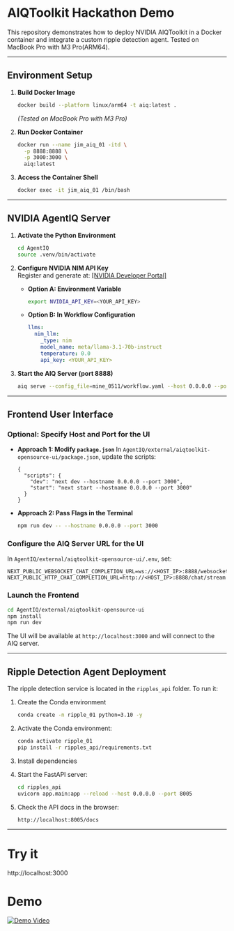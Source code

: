 # AIQToolkit Hackathon Demo

This repository demonstrates how to deploy NVIDIA AIQToolkit in a Docker container and integrate a custom ripple detection agent. Tested on MacBook Pro with M3 Pro(ARM64).

---

## Environment Setup

1. **Build Docker Image**

   ```bash
   docker build --platform linux/arm64 -t aiq:latest .
   ```

   *(Tested on MacBook Pro with M3 Pro)*

2. **Run Docker Container**

   ```bash
   docker run --name jim_aiq_01 -itd \
     -p 8888:8888 \
     -p 3000:3000 \
     aiq:latest
   ```

3. **Access the Container Shell**

   ```bash
   docker exec -it jim_aiq_01 /bin/bash
   ```

---

## NVIDIA AgentIQ Server

1. **Activate the Python Environment**

   ```bash
   cd AgentIQ
   source .venv/bin/activate
   ```

2. **Configure NVIDIA NIM API Key**  
   Register and generate at: [[NVIDIA Developer Portal]](https://build.nvidia.com)

   * **Option A: Environment Variable**

     ```bash
     export NVIDIA_API_KEY=<YOUR_API_KEY>
     ```
   * **Option B: In Workflow Configuration**

     ```yaml
     llms:
       nim_llm:
         _type: nim
         model_name: meta/llama-3.1-70b-instruct
         temperature: 0.0
         api_key: <YOUR_API_KEY>
     ```

3. **Start the AIQ Server (port 8888)**

   ```bash
   aiq serve --config_file=mine_0511/workflow.yaml --host 0.0.0.0 --port 8888
   ```

---

## Frontend User Interface

### Optional: Specify Host and Port for the UI

* **Approach 1: Modify `package.json`**
  In `AgentIQ/external/aiqtoolkit-opensource-ui/package.json`, update the scripts:

  ```jsonc
  {
    "scripts": {
      "dev": "next dev --hostname 0.0.0.0 --port 3000",
      "start": "next start --hostname 0.0.0.0 --port 3000"
    }
  }
  ```

* **Approach 2: Pass Flags in the Terminal**

  ```bash
  npm run dev -- --hostname 0.0.0.0 --port 3000
  ```

### Configure the AIQ Server URL for the UI

In `AgentIQ/external/aiqtoolkit-opensource-ui/.env`, set:

```dotenv
NEXT_PUBLIC_WEBSOCKET_CHAT_COMPLETION_URL=ws://<HOST_IP>:8888/websocket
NEXT_PUBLIC_HTTP_CHAT_COMPLETION_URL=http://<HOST_IP>:8888/chat/stream
```

### Launch the Frontend

```bash
cd AgentIQ/external/aiqtoolkit-opensource-ui
npm install
npm run dev
```

The UI will be available at `http://localhost:3000` and will connect to the AIQ server.

---

## Ripple Detection Agent Deployment

The ripple detection service is located in the `ripples_api` folder. To run it:
1. Create the Conda environment
   ```bash
   conda create -n ripple_01 python=3.10 -y
   ```
2. Activate the Conda environment:
   ```bash
   conda activate ripple_01
   pip install -r ripples_api/requirements.txt
   ```
3. Install dependencies

4. Start the FastAPI server:
   ```bash
   cd ripples_api
   uvicorn app.main:app --reload --host 0.0.0.0 --port 8005
   ```
5. Check the API docs in the browser:
   ```
   http://localhost:8005/docs
   ```

---
# Try it
http://localhost:3000

# Demo
[![Demo Video](https://img.youtube.com/vi/8bzHJ8E2kgE/0.jpg)](https://youtu.be/8bzHJ8E2kgE)